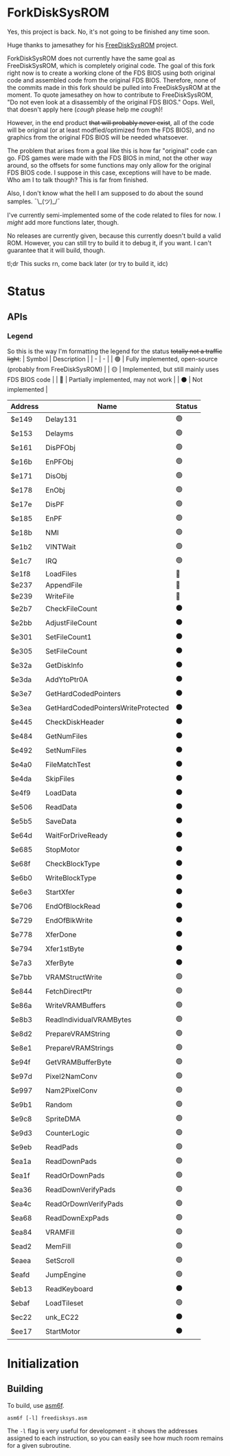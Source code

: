 # ForkDiskSysROM

Yes, this project is back. No, it's not going to be finished any time soon.

Huge thanks to jamesathey for his [FreeDiskSysROM](https://github.com/jamesathey/FreeDiskSysROM) project.

ForkDiskSysROM does not currently have the same goal as FreeDiskSysROM, which is completely original code. The goal of this fork right now is to create a working clone of the FDS BIOS using both original code and assembled code from the original FDS BIOS. Therefore, none of the commits made in this fork should be pulled into FreeDiskSysROM at the moment. To quote jamesathey on how to contribute to FreeDiskSysROM, "Do not even look at a disassembly of the original FDS BIOS." Oops. Well, that doesn't apply here (*cough* please help me *cough*)!

However, in the end product ~~that will probably never exist~~, all of the code will be original (or at least modfied/optimized from the FDS BIOS), and no graphics from the original FDS BIOS will be needed whatsoever.

The problem that arises from a goal like this is how far "original" code can go. FDS games were made with the FDS BIOS in mind, not the other way around, so the offsets for some functions may only allow for the original FDS BIOS code. I suppose in this case, exceptions will have to be made. Who am I to talk though? This is far from finished.

Also, I don't know what the hell I am supposed to do about the sound samples. ¯\\\_(ツ)\_/¯

I've currently semi-implemented some of the code related to files for now. I *might* add more functions later, though.

No releases are currently given, because this currently doesn't build a valid ROM. However, you can still try to build it to debug it, if you want. I can't guarantee that it will build, though.

tl;dr This sucks rn, come back later (or try to build it, idc)

# Status

## APIs
### Legend
So this is the way I'm formatting the legend for the status ~~totally not a traffic light~~:
| Symbol | Description |
| - | - |
| :green_circle: | Fully implemented, open-source (probably from FreeDiskSysROM) |
| :yellow_circle: | Implemented, but still mainly uses FDS BIOS code |
| :red_circle: | Partially implemented, may not work |
| :black_circle: | Not implemented |

| Address | Name | Status |
| - | - | - |
| $e149 | Delay131 | :green_circle: |
| $e153 | Delayms | :green_circle: |
| $e161 | DisPFObj | :green_circle: |
| $e16b | EnPFObj | :green_circle: |
| $e171 | DisObj | :green_circle: |
| $e178 | EnObj | :green_circle: |
| $e17e | DisPF | :green_circle: |
| $e185 | EnPF | :green_circle: |
| $e18b | NMI | :green_circle: |
| $e1b2 | VINTWait | :green_circle: |
| $e1c7 | IRQ | :green_circle: |
| $e1f8 | LoadFiles | :red_circle: |
| $e237 | AppendFile | :red_circle: |
| $e239 | WriteFile | :red_circle: |
| $e2b7 | CheckFileCount | :black_circle: |
| $e2bb | AdjustFileCount | :black_circle: |
| $e301 | SetFileCount1 | :black_circle: |
| $e305 | SetFileCount | :black_circle: |
| $e32a | GetDiskInfo | :black_circle: |
| $e3da | AddYtoPtr0A | :black_circle: |
| $e3e7 | GetHardCodedPointers | :black_circle: |
| $e3ea | GetHardCodedPointersWriteProtected | :black_circle: |
| $e445 | CheckDiskHeader | :black_circle: |
| $e484 | GetNumFiles | :black_circle: |
| $e492 | SetNumFiles | :black_circle: |
| $e4a0 | FileMatchTest | :black_circle: |
| $e4da | SkipFiles | :black_circle: |
| $e4f9 | LoadData | :black_circle: |
| $e506 | ReadData | :black_circle: |
| $e5b5 | SaveData | :black_circle: |
| $e64d | WaitForDriveReady | :black_circle: |
| $e685 | StopMotor | :black_circle: |
| $e68f | CheckBlockType | :black_circle: |
| $e6b0 | WriteBlockType | :black_circle: |
| $e6e3 | StartXfer | :black_circle: |
| $e706 | EndOfBlockRead | :black_circle: |
| $e729 | EndOfBlkWrite | :black_circle: |
| $e778 | XferDone | :black_circle: |
| $e794 | Xfer1stByte | :black_circle: |
| $e7a3 | XferByte | :black_circle: |
| $e7bb | VRAMStructWrite | :green_circle: |
| $e844 | FetchDirectPtr | :green_circle: |
| $e86a | WriteVRAMBuffers | :green_circle: |
| $e8b3 | ReadIndividualVRAMBytes | :green_circle: |
| $e8d2 | PrepareVRAMString | :green_circle: |
| $e8e1 | PrepareVRAMStrings | :green_circle: |
| $e94f | GetVRAMBufferByte | :green_circle: |
| $e97d | Pixel2NamConv | :green_circle: |
| $e997 | Nam2PixelConv | :green_circle: |
| $e9b1 | Random | :green_circle: |
| $e9c8 | SpriteDMA | :green_circle: |
| $e9d3 | CounterLogic | :green_circle: |
| $e9eb | ReadPads | :green_circle: |
| $ea1a | ReadDownPads | :green_circle: |
| $ea1f | ReadOrDownPads | :green_circle: |
| $ea36 | ReadDownVerifyPads | :green_circle: |
| $ea4c | ReadOrDownVerifyPads | :green_circle: |
| $ea68 | ReadDownExpPads | :green_circle: |
| $ea84 | VRAMFill | :green_circle: |
| $ead2 | MemFill | :green_circle: |
| $eaea | SetScroll | :green_circle: |
| $eafd | JumpEngine | :green_circle: |
| $eb13 | ReadKeyboard | :black_circle: |
| $ebaf | LoadTileset | :green_circle: |
| $ec22 | unk_EC22 | :black_circle: |
| $ee17 | StartMotor | :black_circle: |

# Initialization

## Building

To build, use [asm6f](https://github.com/freem/asm6f).

```asm6f [-l] freedisksys.asm```

The `-l` flag is very useful for development - it shows the addresses assigned
to each instruction, so you can easily see how much room remains for a given
subroutine.
